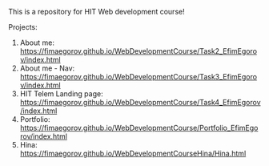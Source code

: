This is a repository for HIT Web development course!

Projects:

1. About me: https://fimaegorov.github.io/WebDevelopmentCourse/Task2_EfimEgorov/index.html
2. About me - Nav: https://fimaegorov.github.io/WebDevelopmentCourse/Task3_EfimEgorov/index.html
3. HIT Telem Landing page: https://fimaegorov.github.io/WebDevelopmentCourse/Task4_EfimEgorov/index.html
4. Portfolio: https://fimaegorov.github.io/WebDevelopmentCourse/Portfolio_EfimEgorov/index.html
4. Hina: https://fimaegorov.github.io/WebDevelopmentCourseHina/Hina.html
